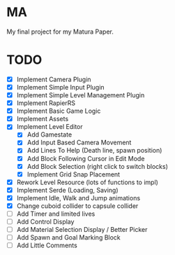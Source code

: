 # MA
My final project for my Matura Paper.
# TODO
- [x] Implement Camera Plugin
- [x] Implement Simple Input Plugin
- [x] Implement Simple Level Management Plugin
- [x] Implement RapierRS
- [x] Implement Basic Game Logic
- [x] Implement Assets
- [x] Implement Level Editor
    - [x] Add Gamestate
    - [x] Add Input Based Camera Movement
    - [x] Add Lines To Help (Death line, spawn position)
    - [x] Add Block Following Cursor in Edit Mode
    - [x] Add Block Selection (right click to switch blocks)
    - [x] Implement Grid Snap Placement
- [x] Rework Level Resource (lots of functions to impl)
- [x] Implement Serde (Loading, Saving)
- [x] Implement Idle, Walk and Jump animations
- [x] Change cuboid collider to capsule collider
- [ ] Add Timer and limited lives
- [ ] Add Control Display
- [ ] Add Material Selection Display / Better Picker
- [ ] Add Spawn and Goal Marking Block
- [ ] Add Little Comments